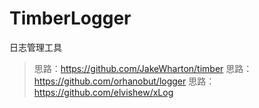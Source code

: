 # TimberLogger
日志管理工具

> 思路：https://github.com/JakeWharton/timber 
> 思路：https://github.com/orhanobut/logger 
> 思路：https://github.com/elvishew/xLog 
